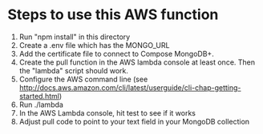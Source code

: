 Steps to use this AWS function
==============================

1. Run "npm install" in this directory
2. Create a .env file which has the MONGO_URL 
3. Add the certificate file to connect to Compose MongoDB+. 
4. Create the pull function in the AWS lambda console at least once. Then the "lambda" script should work. 
5. Configure the AWS command line (see http://docs.aws.amazon.com/cli/latest/userguide/cli-chap-getting-started.html) 
6. Run ./lambda
7. In the AWS Lambda console, hit test to see if it works
8. Adjust pull code to point to your text field in your MongoDB collection
